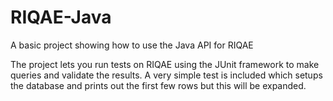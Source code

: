 # RIQAE-Java
A basic project showing how to use the Java API for RIQAE

The project lets you run tests on RIQAE using the JUnit framework to make queries and validate the results. A very simple test is included which setups the database and prints out the first few rows but this will be expanded.

